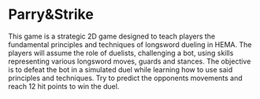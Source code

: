 # Parry&Strike
This game is a strategic 2D game designed to teach players the fundamental principles and techniques of longsword dueling in HEMA. The players will assume the role of duelists, challenging a bot, using skills representing various longsword moves, guards and stances. The objective is to defeat the bot in a simulated duel while learning how to use said principles and techniques. Try to predict the opponents movements and reach 12 hit points to win the duel.
